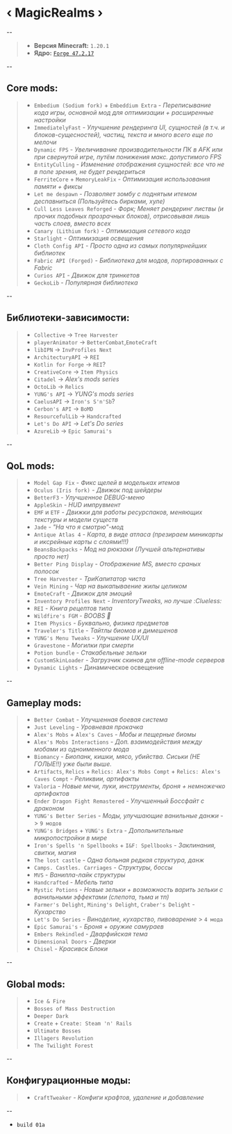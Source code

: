 # ‹ MagicRealms ›
--
> - **Версия Minecraft:** `1.20.1`
> - **Ядро:** [`Forge 47.2.17`](https://maven.minecraftforge.net/net/minecraftforge/forge/1.20.1-47.2.17/forge-1.20.1-47.2.17-installer.jar)

--

## Core mods:
> - `Embedium (Sodium fork)` + `Embeddium Extra` - *Переписывание кода игры, основной мод для оптимизации + расширенные настройки*
> - `ImmediatelyFast` - *Улучшение рендеринга UI, сущностей (в т.ч. и блоков-сущесностей), частиц, текста и много всего еще по мелочи*
> - `Dynamic FPS` - *Увеличивание производительности ПК в AFK или при свернутой игре, путём понижения макс. допустимого FPS*
> - `EntityCulling` - *Изменение отображения сущностей: все что не в поле зрения, не будет рендериться*
> - `FerriteCore` + `MemoryLeakFix` - *Оптимизация использования памяти + фиксы*
> - `Let me despawn` - *Позволяет зомбу с поднятым итемом деспавниться (Пользуйтесь бирками, хуле)*
> - `Cull Less Leaves Reforged` - *Форк; Меняет рендеринг листвы (и прочих подобных прозрачных блоков), отрисовывая лишь часть слоев, вместо всех*
> - `Canary (Lithium fork)` - *Оптимизация сетевого кода*
> - `Starlight` - *Оптимизация освещения*
> - `Cloth Config API` - *Просто одна из самых популярнейших библиотек*
> - `Fabric API (Forged)` - *Библиотека для модов, портированных с Fabric*
> - `Curios API` - *Движок для тринкетов*
> - `GeckoLib` - *Популярная библиотека*

--

## Библиотеки-зависимости: 
> - `Collective` -> `Tree Harvester`
> - `playerAnimator` -> `BetterCombat`,`EmoteCraft`
> - `libIPN` -> `InvProfiles Next`
> - `ArchitecturyAPI` -> `REI`
> - `Kotlin for Forge` -> `REI`?
> - `CreativeCore` -> `Item Physics`
> - `Citadel` -> *Alex's mods series* 
> - `OctoLib` -> `Relics`
> - `YUNG's API` -> *YUNG's mods series*
> - `CaelusAPI` -> `Iron's S'n'Sb`?
> - `Cerbon's API` -> `BoMD`
> - `ResourcefulLib` -> `Handcrafted`
> - `Let's Do API` -> *Let's Do series*
> - `AzureLib` -> `Epic Samurai's`

--

## QoL mods:
> - `Model Gap Fix` - *Фикс щелей в модельках итемов*
> - `Oculus (Iris fork)` - *Движок под шейдеры*
> - `BetterF3` - *Улучшенное DEBUG-меню*
> - `AppleSkin` - *HUD импрувмент*
> - `EMF` и `ETF` - *Движки для работы ресурспаков, меняющих текстуры и модели существ*
> - `Jade` - *"На что я смотрю"-мод*
> - `Antique Atlas 4` - *Карта, в виде атласа (презираем миникарты и иксрейные карты с слоями!!!)*
> - `BeansBackpacks` - *Мод на рюкзаки (Лучшей альтернативы просто нет)*
> - `Better Ping Display` - *Отображение MS, вместо сраных полосок*
> - `Tree Harvester` - *ТриКапитатор чиста*
> - `Vein Mining` - *Чар на выкапываение жилы целиком*
> - `EmoteCraft` - *Движок для эмоций*
> - `Inventory Profiles Next` - *InventoryTweaks, но лучше :Clueless:*
> - `REI` - *Книга рецептов типа*
> - `Wildfire's FGM` - *BOOBS :eyes:*
> - `Item Physics` - *Буквально, физика предметов*
> - `Traveler's Title` - *Тайтлы биомов и димешенов*
> - `YUNG's Menu Tweaks` - *Улучшение UX/UI*
> - `Gravestone` - *Могилки при смерти*
> - `Potion bundle` - *Стакабельные зельки*
> - `CustomSkinLoader` - *Загрузчик скинов для offline-mode серверов*
> - `Dynamic Lights` - Динамическое освещение

--

## Gameplay mods:
> - `Better Combat` - *Улучшенная боевая система*
> - `Just Leveling` - *Уровневая прокачка*
> - `Alex's Mobs` + `Alex's Caves` - *Мобы и пещерные биомы*
> - `Alex's Mobs Interactions` - *Доп. взаимодействия между мобами из одноименного мода*
> - `Biomancy` - *Биопанк, кишки, мясо, убийства. Сиськи (НЕ ГОЛЫЕ!!) уже были выше.*
> - `Artifacts`, `Relics` + `Relics: Alex's Mobs Compt` + `Relics: Alex's Caves Compt` - *Реликвии, артифакты*
> - `Valoria` - *Новые мечи, луки, инструменты, броня + немножечко артифактов*
> - `Ender Dragon Fight Remastered` - *Улучшенный Боссфайт с драконом*
> - `YUNG's Better Series` - *Моды, улучшающие ванильные данжи* -> `9 модов`
> - `YUNG's Bridges` + `YUNG's Extra` - *Допольнительные микропостройки в мире*
> - `Iron's Spells 'n Spellbooks` + `I&F: Spellbooks` - *Заклинания, свитки, магия*
> - `The lost castle` - *Одна больная редкая структура, данж*
> - `Camps. Castles. Carriages` - *Структуры, боссы*
> - `MVS` - *Ванилла-лайк структуры*
> - `Handcrafted` - *Мебель типа*
> - `Mystic Potions` - *Новые зельки + возможность варить зельки с ванильными эффектами (слепота, тьма и тп)*
> - `Farmer's Delight`, `Mining's Delight`, `Craber's Delight` - *Кухарство*
> - `Let's Do Series` - *Виноделие, кухарство, пивоварение* > `4 мода`
> - `Epic Samurai's` - *Броня + оружие самураев*
> - `Embers Rekindled` - *Дварфийская тема*
> - `Dimensional Doors` - *Дверки*
> - `Chisel` - *Красивск Блоки*

-- 

## Global mods:
> - `Ice & Fire`
> - `Bosses of Mass Destruction`
> - `Deeper Dark`
> - `Create` + `Create: Steam 'n' Rails`
> - `Ultimate Bosses`
> - `Illagers Revolution`
> - `The Twilight Forest`

--

## Конфигурационные моды:
> - `CraftTweaker` - *Конфиги крафтов, удаление и добавление*

--

- `build 01a`